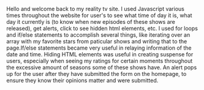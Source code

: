 Hello and welcome back to my reality tv site.
I used Javascript various times throughout the website
for user's to see what time of day it is, what day it
currently is (to know when new episodes of these shows
are released), get alerts, click to see hidden html elements, etc.
I used for loops and if/else statements to accomplish several things,
like iterating over an array with my favorite stars from paticular shows
and writing that to the page.If/else statements became very useful 
in relaying information of the date and time. Hiding HTML elements 
was useful in creating suspense for users, especially when seeing 
my ratings for certain moments throughout the excessive amount of
seasons some of these shows have. An alert pops up for the user after 
they have submitted the form on the homepage, to ensure they 
know their opinions matter and were submitted. 